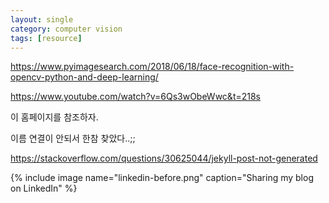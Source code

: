 ```yaml
---
layout: single
category: computer vision
tags: [resource]
---
```


https://www.pyimagesearch.com/2018/06/18/face-recognition-with-opencv-python-and-deep-learning/

https://www.youtube.com/watch?v=6Qs3wObeWwc&t=218s

이 홈페이지를 참조하자.

이름 연결이 안되서 한참 찾았다..;;

https://stackoverflow.com/questions/30625044/jekyll-post-not-generated

{% include image name="linkedin-before.png" caption="Sharing my blog on LinkedIn" %}
